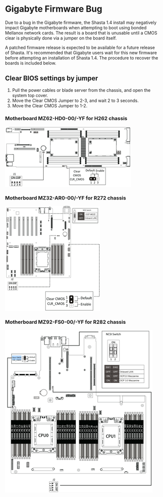 # Gigabyte Firmware Bug

Due to a bug in the Gigabyte firmware, the Shasta 1.4 install may negatively impact Gigabyte motherboards when attempting to boot using bonded Mellanox network cards.  The result is a board that is unusable until a CMOS clear is physically done via a jumper on the board itself.

A patched firmware release is expected to be available for a future release of Shasta.  It's recommended that Gigabyte users wait for this new firmware before attempting an installation of Shasta 1.4.  The procedure to recover the boards is included below.

## Clear BIOS settings by jumper

1. Pull the power cables or blade server from the chassis, and open the system top cover.
2. Move the Clear CMOS Jumper to 2-3, and wait 2 to 3 seconds.
3. Move the Clear CMOS Jumper to 1-2.

### Motherboard MZ62-HD0-00/-YF for H262 chassis
![mz62-hd0-00/-yf for h262](img/cmos1.png)

### Motherboard MZ32-AR0-00/-YF for R272 chassis
![mz32-ar0-00/-yf for r272](img/cmos2.png)

### Motherboard MZ92-FS0-00/-YF for R282 chassis
![mz92-fs0-00/-yf for r282](img/cmos3.png)
